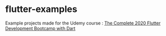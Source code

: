 # flutter-examples

Example projects made for the Udemy course : [The Complete 2020 Flutter Development Bootcamp with Dart](https://www.udemy.com/share/101XwiBUATdldWRHo=/)
